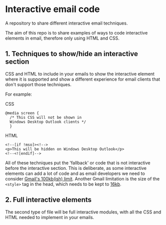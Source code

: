 # Interactive email code
A repository to share different interactive email techniques.

The aim of this repo is to share examples of ways to code interactive elements in email, therefore only using HTML and CSS.

## 1. Techniques to show/hide an interactive section
CSS and HTML to include in your emails to show the interactive element where it is supported and show a different experience for email clients that don't support those techniques.

For example: 

CSS
```
@media screen { 
  /* This CSS will not be shown in 
  Windows Desktop Outlook clients */ 
  }
```

HTML
```
<!--[if !mso]><!-->
<p>This will be hidden on Windows Desktop Outlook</p>
<!--<![endif]-->
```

All of these techniques put the 'fallback' or code that is not interactive before the interactive section. This is deliberate, as some interactive elements can add a lot of code and as email developers we need to consider <a href="https://github.com/hteumeuleu/email-bugs/issues/41">Gmail's 100kb(ish) limit</a>. Another Gmail limitation is the size of the `<style>` tag in the head, which needs to be kept to <a href="https://github.com/hteumeuleu/email-bugs/issues/90">16kb</a>.

## 2. Full interactive elements
The second type of file will be full interactive modules, with all the CSS and HTML needed to implement in your emails.
